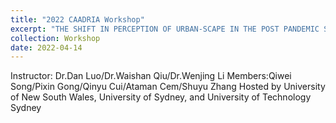 ```yaml
---
title: "2022 CAADRIA Workshop"
excerpt: "THE SHIFT IN PERCEPTION OF URBAN-SCAPE IN THE POST PANDEMIC SOCIETY <br/><img src='/images/workshop/2022CAADRIA(750).jpg'>"
collection: Workshop
date: 2022-04-14
---
```

Instructor: Dr.Dan Luo/Dr.Waishan Qiu/Dr.Wenjing Li
Members:Qiwei Song/Pixin Gong/Qinyu Cui/Ataman Cem/Shuyu Zhang
Hosted by University of New South Wales, University of Sydney, and University of Technology Sydney
